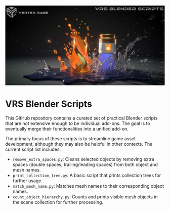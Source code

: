 ![alt text](https://github.com/Vertex-Rage-Studio/BlenderScripts/blob/main/images/VRS%20Blender%20Scripts.jpg)

# VRS Blender Scripts

This GitHub repository contains a curated set of practical Blender scripts that are not extensive enough to be individual add-ons. The goal is to eventually merge their functionalities into a unified add-on.

The primary focus of these scripts is to streamline game asset development, although they may also be helpful in other contexts. The current script list includes:
- `remove_extra_spaces.py`: Cleans selected objects by removing extra spaces (double spaces, trailing/leading spaces) from both object and mesh names.
- `print_collection_tree.py`: A basic script that prints collection trees for further usage.
- `match_mesh_name.py`: Matches mesh names to their corresponding object names.
- `count_object_hierarchy.py`: Counts and prints visible mesh objects in the scene collection for further processing.